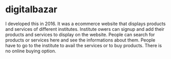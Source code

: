 # digitalbazar
I developed this in 2016. It was a ecommerce website that displays products and services of different institutes.
Institute owers can signup and add their products and services to display on the website.
People can search for products or services here and see the informations about them.
People have to go to the institute to avail the services or to buy products.
There is no online buying option.
